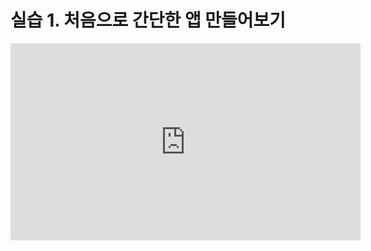 # 실습 1. 처음으로 간단한 앱 만들어보기

<iframe width="560" height="315" src="https://www.youtube.com/embed/HkkgtJPvAgo" frameborder="0" allow="autoplay; encrypted-media" allowfullscreen></iframe>


